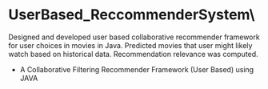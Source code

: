 # UserBased_ReccommenderSystem\
Designed and developed user based collaborative recommender framework for user choices in movies in Java.
Predicted movies that user might likely watch based on historical data. Recommendation relevance was computed.

* A Collaborative Filtering Recommender Framework (User Based) using JAVA 
